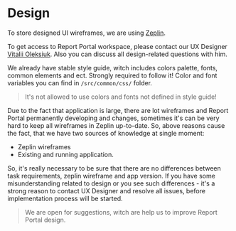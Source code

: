 # Design

To store designed UI wireframes, we are using [Zeplin](https://zeplin.io/).

To get access to Report Portal workspace, please contact our UX Designer [Vitalii Oleksiuk](https://telescope.epam.com/who/Vitalii_Oleksiuk).
Also you can discuss all design-related questions with him.

We already have stable style guide, witch includes colors palette, fonts, common elements and ect.
Strongly required to follow it! Color and font variables you can find in `/src/common/css/` folder.

> It's not allowed to use colors and fonts not defined in style guide!

Due to the fact that application is large, there are lot wireframes and Report Portal permanently developing and changes,
sometimes it's can be very hard to keep all wireframes in Zeplin up-to-date.
So, above reasons cause the fact, that we have two sources of knowledge at single moment:

- Zeplin wireframes
- Existing and running application.

So, it's really necessary to be sure that there are no differences between task requirements,
zeplin wireframe and app version.
If you have some misunderstanding related to design or you see such differences -
it's a strong reason to contact UX Designer and resolve all issues, before implementation process will be started.

> We are open for suggestions, witch are help us to improve Report Portal design.
